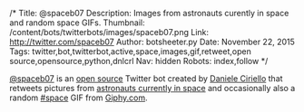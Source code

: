 /*
Title: @spaceb07
Description: Images from astronauts curently in space and random space GIFs.
Thumbnail: /content/bots/twitterbots/images/spaceb07.png
Link: http://twitter.com/spaceb07
Author: botsheeter.py
Date: November 22, 2015
Tags: twitter,bot,twitterbot,active,space,images,gif,retweet,open source,opensource,python,dnlcrl
Nav: hidden
Robots: index,follow
*/

[@spaceb07](https://twitter.com/spaceb07) is an [open source](https://github.com/dnlcrl/spaceb07) Twitter bot created by [Daniele Ciriello](https://twitter.com/dnlcrl) that retweets pictures from [astronauts currently in space](http://www.howmanypeopleareinspacerightnow.com/) and occasionally also a random [#space](/tag/space) GIF from [Giphy.com](http://giphy.com/).

